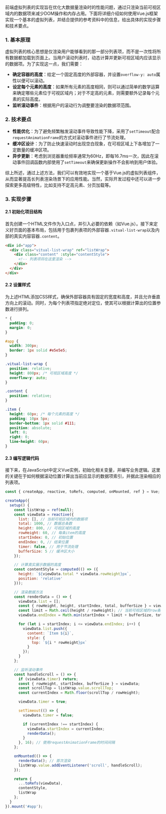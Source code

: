 前端虚拟列表的实现旨在优化大数据量渲染时的性能问题，通过只渲染当前可视区域内的数据项来减少DOM操作和内存占用。下面将详细介绍如何使用Vue.js框架实现一个基本的虚拟列表，并结合提供的参考资料中的信息，给出具体的实现步骤和技术要点。

### 1. 基本原理

虚拟列表的核心思想是仅渲染用户能够看到的那一部分列表项，而不是一次性将所有数据都加载到页面上。当用户滚动列表时，动态计算并更新可视区域内应该显示的数据项。为了实现这一点，我们需要：

- **确定容器的高度**：给定一个固定高度的外部容器，并设置`overflow-y: auto`属性以便可以滚动。
- **设定每个元素的高度**：如果所有元素的高度相同，则可以通过简单的数学运算来确定哪些元素位于可视区域内；对于不定高的元素，则需要额外记录每个元素的实际高度。
- **监听滚动事件**：根据用户的滚动行为调整要渲染的数据项范围。

### 2. 技术要点

- **性能优化**：为了避免频繁触发滚动事件导致性能下降，采用了`setTimeout`配合`requestAnimationFrame`的方式对滚动事件进行了节流处理。
- **缓冲区设计**：为了防止快速滚动时出现空白现象，在可视区域上下各增加了一定数量的缓冲区项。
- **异步更新**：考虑到浏览器重绘频率通常为60Hz，即每16.7ms一次，因此在滚动事件回调函数内部使用了`setTimeout`来确保更新操作不会影响到用户体验。

综上所述，通过上述方法，我们可以有效地实现一个基于Vue.js的虚拟列表组件，从而显著提高长列表渲染场景下的应用性能。当然，实际开发过程中还可以进一步探索更多高级特性，比如支持不定高元素、分页加载等。

### 3. 实现步骤

#### 2.1 初始化项目结构

首先创建一个HTML文件作为入口点，并引入必要的依赖（如Vue.js）。接下来定义好页面的基本布局，包括用于包裹列表项的外部容器`.vitual-list-wrap`以及内部的真实内容容器`.content`。

```html
<div id="app">
  <div class="vitual-list-wrap" ref="listWrap">
    <div class="content" :style="contentStyle">
      <!-- 列表项将在这里渲染 -->
    </div>
  </div>
</div>
```

#### 2.2 设置样式

为上述HTML添加CSS样式，确保外部容器具有固定的宽度和高度，并且允许垂直方向上的滚动。同时，为每个列表项指定绝对定位，使其可以根据计算出的位置参数进行排列。

```css
* {
  padding: 0;
  margin: 0;
}

#app {
  width: 300px;
  border: 1px solid #e5e5e5;
}

.vitual-list-wrap {
  position: relative;
  height: 800px; /* 可视区域高度 */
  overflow-y: auto;
}

.content {
  position: relative;
}

.item {
  height: 60px; /* 每个元素的高度 */
  padding: 10px 5px;
  border-bottom: 1px solid #111;
  position: absolute;
  left: 0;
  right: 0;
  line-height: 60px;
}
```

#### 2.3 编写逻辑代码

接下来，在JavaScript中定义Vue实例，初始化相关变量，并编写业务逻辑。这里的关键在于如何根据滚动位置计算出当前应显示的数据项索引，并据此渲染相应的列表项。

```javascript
const { createApp, reactive, toRefs, computed, onMounted, ref } = Vue;

createApp({
  setup() {
    const listWrap = ref(null);
    const viewData = reactive({
      list: [], // 当前可视区域内的数据项
      total: 1000, // 数据总条数
      height: 800, // 可视区域的高度
      rowHeight: 60, // 每条item的高度
      startIndex: 0, // 初始位置
      endIndex: 0, // 结束位置
      timer: false, // 用于节流处理
      bufferSize: 5 // 缓冲区大小
    });

    // 计算真实展示数据的高度
    const contentStyle = computed(() => ({
      height: `${viewData.total * viewData.rowHeight}px`,
      position: 'relative'
    }));

    // 渲染数据方法
    const renderData = () => {
      viewData.list = [];
      const { rowHeight, height, startIndex, total, bufferSize } = viewData;
      const limit = Math.ceil(height / rowHeight); // 当前可视区域的row条数
      viewData.endIndex = Math.min(startIndex + limit + bufferSize, total - 1);

      for (let i = startIndex; i <= viewData.endIndex; i++) {
        viewData.list.push({
          content: `Item ${i}`,
          style: {
            top: `${i * rowHeight}px`
          }
        });
      }
    };

    // 监听滚动事件
    const handleScroll = () => {
      if (viewData.timer) return;
      const { rowHeight, startIndex, bufferSize } = viewData;
      const scrollTop = listWrap.value.scrollTop;
      const currentIndex = Math.floor(scrollTop / rowHeight);

      viewData.timer = true;

      setTimeout(() => {
        viewData.timer = false;

        if (currentIndex !== startIndex) {
          viewData.startIndex = currentIndex;
          renderData();
        }
      }, 16); // 使用requestAnimationFrame的时间间隔
    };

    onMounted(() => {
      renderData(); // 首次渲染
      listWrap.value.addEventListener('scroll', handleScroll);
    });

    return {
      ...toRefs(viewData),
      contentStyle,
      listWrap
    };
  }
}).mount('#app');
```

### 
